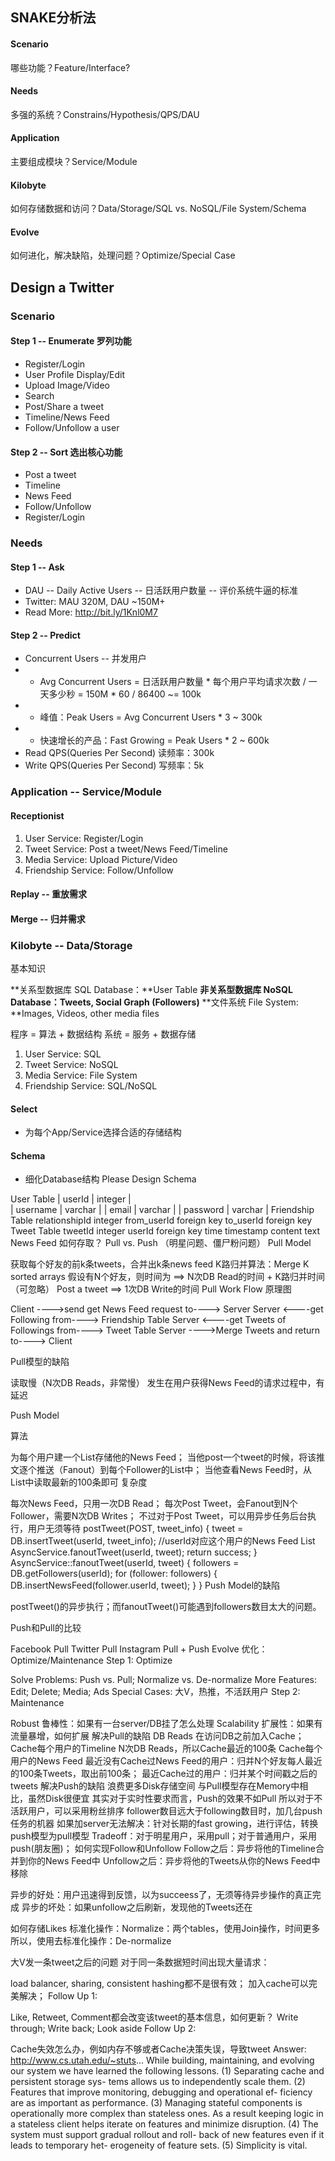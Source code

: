 ## SNAKE分析法
#### Scenario
哪些功能？Feature/Interface?

#### Needs
多强的系统？Constrains/Hypothesis/QPS/DAU

#### Application
主要组成模块？Service/Module

#### Kilobyte
如何存储数据和访问？Data/Storage/SQL vs. NoSQL/File System/Schema

#### Evolve
如何进化，解决缺陷，处理问题？Optimize/Special Case

## Design a Twitter
### Scenario

#### Step 1 -- Enumerate 罗列功能

- Register/Login
- User Profile Display/Edit
- Upload Image/Video
- Search
- Post/Share a tweet
- Timeline/News Feed
- Follow/Unfollow a user

#### Step 2 -- Sort 选出核心功能

- Post a tweet
- Timeline
- News Feed
- Follow/Unfollow
- Register/Login

### Needs
#### Step 1 -- Ask

- DAU -- Daily Active Users -- 日活跃用户数量 -- 评价系统牛逼的标准
- Twitter: MAU 320M, DAU ~150M+
- Read More: http://bit.ly/1Knl0M7

#### Step 2 -- Predict

- Concurrent Users -- 并发用户
- - Avg Concurrent Users = 日活跃用户数量 * 每个用户平均请求次数 / 一天多少秒 = 150M * 60 / 86400 ~= 100k
- - 峰值：Peak Users = Avg Concurrent Users * 3 ~ 300k
- - 快速增长的产品：Fast Growing = Peak Users * 2 ~ 600k
- Read QPS(Queries Per Second) 读频率：300k
- Write QPS(Queries Per Second) 写频率：5k

### Application -- Service/Module
#### Receptionist

1. User Service: Register/Login
2. Tweet Service: Post a tweet/News Feed/Timeline
3. Media Service: Upload Picture/Video
4. Friendship Service: Follow/Unfollow

#### Replay -- 重放需求

#### Merge -- 归并需求

### Kilobyte -- Data/Storage
基本知识

**关系型数据库 SQL Database：**User Table
**非关系型数据库 NoSQL Database：Tweets, Social Graph (Followers)**
**文件系统 File System: **Images, Videos, other media files

程序 = 算法 + 数据结构
系统 = 服务 + 数据存储

1. User Service: SQL
2. Tweet Service: NoSQL
3. Media Service: File System
4. Friendship Service: SQL/NoSQL

#### Select

- 为每个App/Service选择合适的存储结构

#### Schema

- 细化Database结构
Please Design Schema

User Table
| userId   | integer |   
| username | varchar |
| email    | varchar |
| password | varchar |
Friendship Table
relationshipId	integer
from_userId	foreign key
to_userId	foreign key
Tweet Table
tweetId	integer
userId	foreign key
time	timestamp
content	text
News Feed 如何存取？
Pull vs. Push （明星问题、僵尸粉问题）
Pull Model

获取每个好友的前k条tweets，合并出k条news feed
K路归并算法：Merge K sorted arrays
假设有N个好友，则时间为 ==>
N次DB Read的时间 + K路归并时间（可忽略）
Post a tweet ==>
1次DB Write的时间
Pull Work Flow 原理图

Client ---->send get News Feed request to----> Server
Server <----get Following from----> Friendship Table
Server <----get Tweets of Followings from----> Tweet Table
Server ---->Merge Tweets and return to----> Client

Pull模型的缺陷

读取慢（N次DB Reads，非常慢）
发生在用户获得News Feed的请求过程中，有延迟

Push Model

算法

为每个用户建一个List存储他的News Feed；
当他post一个tweet的时候，将该推文逐个推送（Fanout）到每个Follower的List中；
当他查看News Feed时，从List中读取最新的100条即可
复杂度

每次News Feed，只用一次DB Read；
每次Post Tweet，会Fanout到N个Follower，需要N次DB Writes；
不过对于Post Tweet，可以用异步任务后台执行，用户无须等待
postTweet(POST, tweet_info) {
    tweet = DB.insertTweet(userId, tweet_info); //userId对应这个用户的News Feed List
    AsyncService.fanoutTweet(userId, tweet);
    return success;
}
AsyncService::fanoutTweet(userId, tweet) {
    followers = DB.getFollowers(userId);
    for (follower: followers) {
        DB.insertNewsFeed(follower.userId, tweet);
    }
}
Push Model的缺陷

postTweet()的异步执行；而fanoutTweet()可能遇到followers数目太大的问题。

Push和Pull的比较

Facebook	Pull
Twitter	Pull
Instagram	Pull + Push
Evolve 优化：Optimize/Maintenance
Step 1: Optimize

Solve Problems: Push vs. Pull; Normalize vs. De-normalize
More Features: Edit; Delete; Media; Ads
Special Cases: 大V，热推，不活跃用户
Step 2: Maintenance

Robust 鲁棒性：如果有一台server/DB挂了怎么处理
Scalability 扩展性：如果有流量暴增，如何扩展
解决Pull的缺陷 DB Reads
在访问DB之前加入Cache；
Cache每个用户的Timeline
N次DB Reads，所以Cache最近的100条
Cache每个用户的News Feed
最近没有Cache过News Feed的用户：归并N个好友每人最近的100条Tweets，取出前100条；
最近Cache过的用户：归并某个时间戳之后的tweets
解决Push的缺陷
浪费更多Disk存储空间
与Pull模型存在Memory中相比，虽然Disk很便宜
其实对于实时性要求而言，Push的效果不如Pull
所以对于不活跃用户，可以采用粉丝排序
follower数目远大于following数目时，加几台push任务的机器
如果加server无法解决：针对长期的fast growing，进行评估，转换push模型为pull模型
Tradeoff：对于明星用户，采用pull；对于普通用户，采用push(朋友圈)；
如何实现Follow和Unfollow
Follow之后：异步将他的Timeline合并到你的News Feed中
Unfollow之后：异步将他的Tweets从你的News Feed中移除

异步的好处：用户迅速得到反馈，以为succeess了，无须等待异步操作的真正完成
异步的坏处：如果unfollow之后刷新，发现他的Tweets还在

如何存储Likes
标准化操作：Normalize：两个tables，使用Join操作，时间更多
所以，使用去标准化操作：De-normalize

大V发一条tweet之后的问题
对于同一条数据短时间出现大量请求：

load balancer, sharing, consistent hashing都不是很有效；
加入cache可以完美解决；
Follow Up 1:

Like, Retweet, Comment都会改变该tweet的基本信息，如何更新？
Write through; Write back; Look aside
Follow Up 2:

Cache失效怎么办，例如内存不够或者Cache决策失误，导致tweet
Answer: http://www.cs.utah.edu/~stuts...
While building, maintaining, and evolving our system we have learned the following lessons. (1) Separating cache and persistent storage sys- tems allows us to independently scale them. (2) Features that improve monitoring, debugging and operational ef- ficiency are as important as performance. (3) Managing stateful components is operationally more complex than stateless ones. As a result keeping logic in a stateless client helps iterate on features and minimize disruption. (4) The system must support gradual rollout and roll- back of new features even if it leads to temporary het- erogeneity of feature sets. (5) Simplicity is vital.